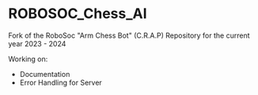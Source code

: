 # ROBOSOC_Chess_AI

Fork of the RoboSoc "Arm Chess Bot" (C.R.A.P) Repository for the current year 2023 - 2024

Working on:

* Documentation 
* Error Handling for Server